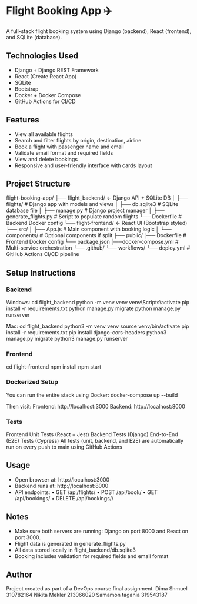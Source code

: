 # Flight Booking App ✈️
A full-stack flight booking system using Django (backend), React (frontend), and SQLite (database).

## Technologies Used
- Django + Django REST Framework
- React (Create React App)
- SQLite
- Bootstrap
- Docker + Docker Compose
- GitHub Actions for CI/CD

## Features
- View all available flights
- Search and filter flights by origin, destination, airline
- Book a flight with passenger name and email
- Validate email format and required fields
- View and delete bookings
- Responsive and user-friendly interface with cards layout

## Project Structure
flight-booking-app/
├── flight_backend/      ← Django API + SQLite DB
│   ├── flights/                # Django app with models and views
│   ├── db.sqlite3              # SQLite database file
│   ├── manage.py               # Django project manager
│   ├── generate_flights.py     # Script to populate random flights
    └── Dockerfile              # Backend Docker config
└── flight-frontend/     ← React UI (Bootstrap styled)
    ├── src/
    │   ├── App.js              # Main component with booking logic
    │   └── components/         # Optional components if split
    ├── public/
    ├── Dockerfile              # Frontend Docker config
    └── package.json
├──docker-compose.yml           # Multi-service orchestration
└── .github/
└── workflows/
└── deploy.yml                  # GitHub Actions CI/CD pipeline
## Setup Instructions

### Backend
Windows:
cd flight_backend
python -m venv venv
venv\Scripts\activate
pip install -r requirements.txt
python manage.py migrate
python manage.py runserver

Mac:
cd flight_backend
python3 -m venv venv
source venv/bin/activate
pip install -r requirements.txt
pip install django-cors-headers
python3 manage.py migrate
python3 manage.py runserver

### Frontend
cd flight-frontend
npm install
npm start

### Dockerized Setup
You can run the entire stack using Docker:
docker-compose up --build

Then visit:
Frontend: http://localhost:3000
Backend: http://localhost:8000

### Tests
Frontend Unit Tests (React + Jest)
Backend Tests (Django)
End-to-End (E2E) Tests (Cypress)
All tests (unit, backend, and E2E) are automatically run on every push to main using GitHub Actions


## Usage
- Open browser at: http://localhost:3000
- Backend runs at: http://localhost:8000
- API endpoints:
  • GET /api/flights/
  • POST /api/book/
  • GET /api/bookings/
  • DELETE /api/bookings/<id>/

## Notes
- Make sure both servers are running: Django on port 8000 and React on port 3000.
- Flight data is generated in generate_flights.py
- All data stored locally in flight_backend/db.sqlite3
- Booking includes validation for required fields and email format

## Author
Project created as part of a DevOps course final assignment.
Dima Shmuel 310782164
Nikita Mekler 213066020
Samamon tagania 319543187